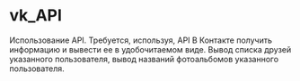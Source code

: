 # vk_API
Использование API. Требуется, используя, API В Контакте получить информацию и вывести ее в удобочитаемом виде.
Вывод списка друзей указанного пользователя, вывод названий фотоальбомов указанного пользователя.
